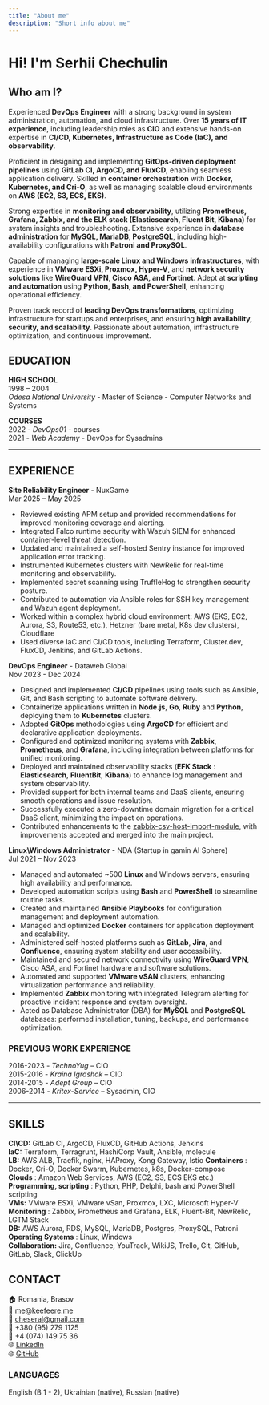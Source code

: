 ```yaml
---
title: "About me"
description: "Short info about me"
---
```


# Hi! I'm Serhii Chechulin

## **Who am I?**

Experienced **DevOps Engineer** with a strong background in system administration,
automation, and cloud infrastructure. Over **15 years of IT experience**, including
leadership roles as **CIO** and extensive hands-on expertise in **CI/CD, Kubernetes,
Infrastructure as Code (IaC), and observability**.

Proficient in designing and implementing **GitOps-driven deployment pipelines** using
**GitLab CI, ArgoCD, and FluxCD**, enabling seamless application delivery. Skilled
in **container orchestration** with **Docker, Kubernetes, and Cri-O**, as well as
managing scalable cloud environments on **AWS (EC2, S3, ECS, EKS)**.

Strong expertise in **monitoring and observability**, utilizing **Prometheus,
Grafana, Zabbix, and the ELK stack (Elasticsearch, Fluent Bit, Kibana)** for system
insights and troubleshooting. Extensive experience in **database administration**
for **MySQL, MariaDB, PostgreSQL**, including high-availability configurations
with **Patroni and ProxySQL**.

Capable of managing **large-scale Linux and Windows infrastructures**, with experience
in **VMware ESXi, Proxmox, Hyper-V**, and **network security solutions** like **WireGuard
VPN, Cisco ASA, and Fortinet**. Adept at **scripting and automation** using **Python,
Bash, and PowerShell**, enhancing operational efficiency.

Proven track record of **leading DevOps transformations**, optimizing infrastructure
for startups and enterprises, and ensuring **high availability, security,
and scalability**. Passionate about automation, infrastructure optimization,
and continuous improvement.

## EDUCATION

**HIGH SCHOOL**  
1998 – 2004  
_Odesa National University_ - Master of Science - Computer Networks and Systems

**COURSES**  
2022 - _DevOps01_ - courses  
2021 - _Web Academy_ - DevOps for Sysadmins

---

## EXPERIENCE

**Site Reliability Engineer** - NuxGame  
Mar 2025 – May 2025

- Reviewed existing APM setup and provided recommendations for
  improved monitoring coverage and alerting.
- Integrated Falco runtime security with Wazuh SIEM
  for enhanced container-level threat detection.
- Updated and maintained a self-hosted Sentry
  instance for improved application error tracking.
- Instrumented Kubernetes clusters with NewRelic
  for real-time monitoring and observability.
- Implemented secret scanning using TruffleHog to strengthen security posture.
- Contributed to automation via Ansible roles for
  SSH key management and Wazuh agent deployment.
- Worked within a complex hybrid cloud environment: AWS (EKS, EC2, Aurora,
  S3, Route53, etc.), Hetzner (bare metal, K8s dev clusters), Cloudflare
- Used diverse IaC and CI/CD tools, including Terraform, Cluster.dev, FluxCD,
  Jenkins, and GitLab Actions.

**DevOps Engineer** - Dataweb Global  
Nov 2023 - Dec 2024

- Designed and implemented **CI/CD** pipelines using tools
  such as Ansible, Git, and Bash scripting to automate
  software delivery.
- Containerize applications written in **Node.js**, **Go**, **Ruby** and
  **Python**, deploying them to **Kubernetes** clusters.
- Adopted **GitOps** methodologies using **ArgoCD** for efficient
  and declarative application deployments.
- Configured and optimized monitoring systems with **Zabbix**,
  **Prometheus**, and **Grafana**, including integration between
  platforms for unified monitoring.
- Deployed and maintained observability stacks (**EFK Stack** :
  **Elasticsearch**, **FluentBit**, **Kibana**) to enhance log
  management and system observability.
- Provided support for both internal teams and DaaS clients,
  ensuring smooth operations and issue resolution.
- Successfully executed a zero-downtime domain migration
  for a critical DaaS client, minimizing the impact on operations.
- Contributed enhancements to the [zabbix-csv-host-import-module](https://github.com/intellitrend/zabbix-csv-host-import-module),
  with improvements accepted and merged into the main project.

**Linux\Windows Administrator** - NDA (Startup in gamin AI Sphere)  
Jul 2021 – Nov 2023

- Managed and automated ~500 **Linux** and Windows
  servers, ensuring high availability and performance.
- Developed automation scripts using **Bash** and **PowerShell**
  to streamline routine tasks.
- Created and maintained **Ansible Playbooks** for
  configuration management and deployment automation.
- Managed and optimized **Docker** containers for application
  deployment and scalability.
- Administered self-hosted platforms such as **GitLab**, **Jira**,
  and **Confluence**, ensuring system stability and user
  accessibility.
- Maintained and secured network connectivity using
  **WireGuard VPN**, Cisco ASA, and Fortinet hardware and
  software solutions.
- Automated and supported **VMware vSAN** clusters,
  enhancing virtualization performance and reliability.
- Implemented **Zabbix** monitoring with integrated Telegram
  alerting for proactive incident response and system
  oversight.
- Acted as Database Administrator (DBA) for **MySQL** and
  **PostgreSQL** databases: performed installation, tuning,
  backups, and performance optimization.

### PREVIOUS WORK EXPERIENCE

2016-2023 - _TechnoYug_ – CIO  
2015-2016 - _Kraina Igrashok_ – CIO  
2014-2015 - _Adept Group_ – CIO  
2006-2014 - _Kritex-Service_ – Sysadmin, CIO

---

## SKILLS

**CI\CD:** GitLab CI, ArgoCD, FluxCD, GitHub Actions, Jenkins  
**IaC:** Terraform, Terragrunt, HashiCorp Vault, Ansible, molecule  
**LB:** AWS ALB, Traefik, nginx, HAProxy, Kong Gateway, Istio
**Containers** : Docker, Cri-O, Docker Swarm, Kubernetes, k8s, Docker-compose  
**Clouds** : Amazon Web Services, AWS (EC2, S3, ECS EKS etc.)  
**Programming, scripting** : Python, PHP, Delphi, bash and
PowerShell scripting  
**VMs:** VMware ESXi, VMware vSan, Proxmox, LXC, Microsoft Hyper-V  
**Monitoring** : Zabbix, Prometheus and Grafana, ELK, Fluent-Bit, NewRelic, LGTM
Stack  
**DB:** AWS Aurora, RDS, MySQL, MariaDB, Postgres, ProxySQL, Patroni
**Operating Systems** : Linux, Windows  
**Collaboration:** Jira, Confluence, YouTrack, WikiJS, Trello,
Git, GitHub, GitLab, Slack, ClickUp

## CONTACT

🏠 Romania, Brasov  
📧 <me@keefeere.me>  
📧 <cheseral@gmail.com>  
📱 +380 (95) 279 1125  
📱 +4 (074) 149 75 36  
🌐 [LinkedIn](https://www.linkedin.com/in/chechulinserhii)  
🌐 [GitHub](https://github.com/keefeere)

### LANGUAGES

English (B 1 - 2), Ukrainian (native), Russian (native)

